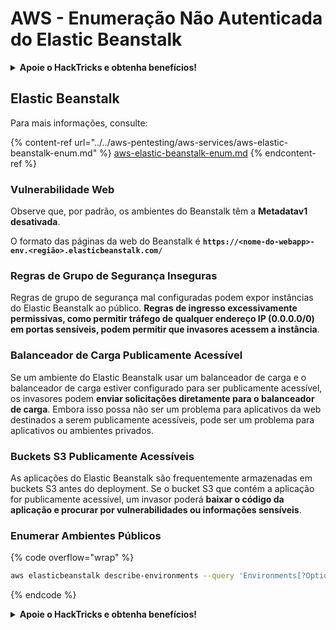 # AWS - Enumeração Não Autenticada do Elastic Beanstalk

<details>

<summary><strong>Apoie o HackTricks e obtenha benefícios!</strong></summary>

* Se você deseja ver sua **empresa anunciada no HackTricks** ou se deseja acessar a **versão mais recente do PEASS ou baixar o HackTricks em PDF**, verifique os [**PLANOS DE ASSINATURA**](https://github.com/sponsors/carlospolop)!
* Adquira o [**swag oficial do PEASS & HackTricks**](https://peass.creator-spring.com)
* Descubra [**A Família PEASS**](https://opensea.io/collection/the-peass-family), nossa coleção exclusiva de [**NFTs**](https://opensea.io/collection/the-peass-family)
* **Junte-se ao** 💬 [**grupo Discord**](https://discord.gg/hRep4RUj7f) ou ao [**grupo telegram**](https://t.me/peass) ou **siga-me** no **Twitter** 🐦 [**@carlospolopm**](https://twitter.com/carlospolopm)**.**
* **Compartilhe seus truques de hacking enviando PRs para os repositórios do** [**HackTricks**](https://github.com/carlospolop/hacktricks) e [**HackTricks Cloud**](https://github.com/carlospolop/hacktricks-cloud) github.

</details>

## Elastic Beanstalk

Para mais informações, consulte:

{% content-ref url="../../aws-pentesting/aws-services/aws-elastic-beanstalk-enum.md" %}
[aws-elastic-beanstalk-enum.md](../../aws-pentesting/aws-services/aws-elastic-beanstalk-enum.md)
{% endcontent-ref %}

### Vulnerabilidade Web

Observe que, por padrão, os ambientes do Beanstalk têm a **Metadatav1 desativada**.

O formato das páginas da web do Beanstalk é **`https://<nome-do-webapp>-env.<região>.elasticbeanstalk.com/`**

### Regras de Grupo de Segurança Inseguras

Regras de grupo de segurança mal configuradas podem expor instâncias do Elastic Beanstalk ao público. **Regras de ingresso excessivamente permissivas, como permitir tráfego de qualquer endereço IP (0.0.0.0/0) em portas sensíveis, podem permitir que invasores acessem a instância**.

### Balanceador de Carga Publicamente Acessível

Se um ambiente do Elastic Beanstalk usar um balanceador de carga e o balanceador de carga estiver configurado para ser publicamente acessível, os invasores podem **enviar solicitações diretamente para o balanceador de carga**. Embora isso possa não ser um problema para aplicativos da web destinados a serem publicamente acessíveis, pode ser um problema para aplicativos ou ambientes privados.

### Buckets S3 Publicamente Acessíveis

As aplicações do Elastic Beanstalk são frequentemente armazenadas em buckets S3 antes do deployment. Se o bucket S3 que contém a aplicação for publicamente acessível, um invasor poderá **baixar o código da aplicação e procurar por vulnerabilidades ou informações sensíveis**.

### Enumerar Ambientes Públicos

{% code overflow="wrap" %}
```bash
aws elasticbeanstalk describe-environments --query 'Environments[?OptionSettings[?OptionName==`aws:elbv2:listener:80:defaultProcess` && contains(OptionValue, `redirect`)]].{EnvironmentName:EnvironmentName, ApplicationName:ApplicationName, Status:Status}' --output table
```
{% endcode %}

<details>

<summary><strong>Apoie o HackTricks e obtenha benefícios!</strong></summary>

* Se você deseja ver sua **empresa anunciada no HackTricks** ou se deseja acessar a **versão mais recente do PEASS ou baixar o HackTricks em PDF**, verifique os [**PLANOS DE ASSINATURA**](https://github.com/sponsors/carlospolop)!
* Adquira o [**swag oficial do PEASS & HackTricks**](https://peass.creator-spring.com)
* Descubra [**A Família PEASS**](https://opensea.io/collection/the-peass-family), nossa coleção exclusiva de [**NFTs**](https://opensea.io/collection/the-peass-family)
* **Junte-se ao** 💬 [**grupo Discord**](https://discord.gg/hRep4RUj7f) ou ao [**grupo Telegram**](https://t.me/peass) ou **siga-me** no **Twitter** 🐦 [**@carlospolopm**](https://twitter.com/carlospolopm)**.**
* **Compartilhe suas técnicas de hacking enviando PRs para os repositórios do** [**HackTricks**](https://github.com/carlospolop/hacktricks) e [**HackTricks Cloud**](https://github.com/carlospolop/hacktricks-cloud) no GitHub.

</details>

